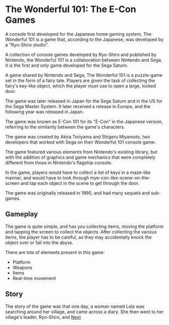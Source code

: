 # The Wonderful 101: The E-Con Games

A console first developed for the Japanese home gaming system, The Wonderful 101 is a game that, according to the Japanese, was developed by a "Ryo-Shiro studio".

A collection of console games developed by Ryo-Shiro and published by Nintendo, the Wonderful 101 is a collaboration between Nintendo and Sega. It is the first and only game developed for the Sega Saturn.

A game shared by Nintendo and Sega, The Wonderful 101 is a puzzle-game set in the form of a fairy tale. Players are given the task of collecting the fairy's key-like object, which the player must use to open a large, locked door.

The game was later released in Japan for the Sega Saturn and in the US for the Sega Master System. It later received a release in Europe, and the following year was released in Japan.

The game was known as E-Con 101 for its "E-Con" in the Japanese version, referring to the similarity between the game's characters.

The game was created by Akira Toriyama and Shigeru Miyamoto, two developers that worked with Sega on their Wonderful 101 console game.

The game featured various elements from Nintendo's existing library, but with the addition of graphics and game mechanics that were completely different from those in Nintendo's flagship console.

In the game, players would have to collect a list of keys in a maze-like manner, and would have to look through mye-con-like-scene-on-the-screen and tap each object in the scene to get through the door.

The game was originally released in 1990, and had many sequels and sub-games.

## Gameplay

The game is quite simple, and has you collecting items, moving the platform and tapping the screen to collect the objects. After collecting the various items, the player has to be careful, as they may accidentally knock the object over or fall into the abyss.

There are lots of elements present in this game:

*   Platform
*   Weapons
*   Items
*   Real-time movement

## Story

The story of the game was that one day, a woman named Lala was searching around her village, and came across a diary. She then went to her village's leader, Ryo-Shiro, and
[Next](350.md)